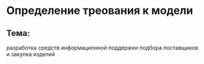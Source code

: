 # Определение треования к модели
## Тема:     
разработка средств информационной поддержки подбора поставщиков и закупка изделий  
